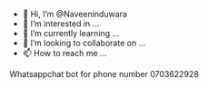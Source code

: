 - 👋 Hi, I’m @Naveeninduwara
- 👀 I’m interested in ...
- 🌱 I’m currently learning ...
- 💞️ I’m looking to collaborate on ...
- 📫 How to reach me ...

<!---
Naveeninduwara/Naveeninduwara is a ✨ special ✨ repository because its `README.md` (this file) appears on your GitHub profile.
You can click the Preview link to take a look at your changes.
---> 
Whatsappchat bot for phone number 0703622928


